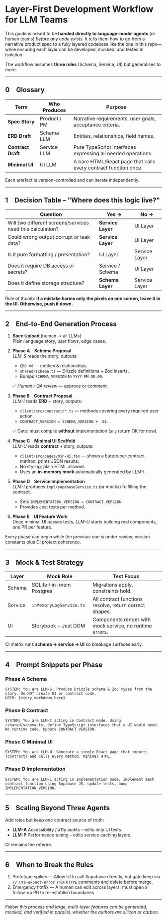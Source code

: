 # Layer-First Development Workflow for LLM Teams

This guide is meant to be **handed directly to language-model agents** (or human teams) *before any code exists*.  It tells them how to go from a narrative product spec to a fully layered codebase like the one in this repo—while ensuring each layer can be developed, mocked, and tested in isolation.

The workflow assumes **three roles** (Schema, Service, UI) but generalises to more.

---

## 0 Glossary

| Term | Who Produces | Purpose |
|------|--------------|---------|
| **Spec Story** | Product / PM | Narrative requirements, user goals, acceptance criteria. |
| **ERD Draft** | Schema LLM | Entities, relationships, field names. |
| **Contract Draft** | Service LLM | Pure TypeScript interfaces expressing all needed operations. |
| **Minimal UI** | UI LLM | A bare HTML/React page that calls every contract function once. |

Each artefact is version-controlled and can iterate independently.

---

## 1 Decision Table – "Where does this logic live?"

| Question | Yes → | No → |
|----------|-------|-------|
| Will two different screens/services need this calculation? | **Service Layer** | UI Layer |
| Could wrong output corrupt or leak data? | **Service Layer** | UI Layer |
| Is it pure formatting / presentation? | UI Layer | Service Layer |
| Does it require DB access or secrets? | Service / Schema | UI Layer |
| Does it define storage structure? | **Schema Layer** | Service Layer |

Rule of thumb: **If a mistake harms only the pixels on one screen, leave it in the UI. Otherwise, push it down.**

---

## 2 End-to-End Generation Process

1. **Spec Upload**  (human → all LLMs)  
   Plain-language story, user flows, edge cases.

2. **Phase A Schema Proposal**  
   *LLM-S* reads the story, outputs:
   * `ERD.md` — entities & relationships.  
   * `shared/schema.ts` — Drizzle definitions + Zod inserts.  
   * Bumps `SCHEMA_VERSION` to `YYYY-MM-DD.00`.

   ✅ *Human / QA review* — approve or comment.

3. **Phase B Contract Proposal**  
   *LLM-I* reads **ERD** + story, outputs:
   * `client/src/contract/*.ts` — methods covering every required user action.  
   * `CONTRACT_VERSION = SCHEMA_VERSION + .01`.

   ✅ Gate: must compile **without** implementation (`any` return OK for now).

4. **Phase C Minimal UI Scaffold**  
   *LLM-U* reads **contract** + story, outputs:
   * `client/src/pages/min-ui.tsx` — shows a button per contract method, prints JSON results.  
   * No styling; plain HTML allowed.  
   * Uses an **in-memory mock** automatically generated by LLM-I.

5. **Phase D Service Implementation**  
   *LLM-I* produces `impl/supabaseService.ts` (or mocks) fulfilling the contract.  
   * Sets `IMPLEMENTATION_VERSION = CONTRACT_VERSION`.  
   * Provides Jest tests per method.

6. **Phase E UI Feature Work**  
   Once minimal UI passes tests, *LLM-U* starts building real components, one PR per feature.

Every phase can begin while the previous one is under review; version constants plus CI protect coherence.

---

## 3 Mock & Test Strategy

| Layer | Mock Role | Test Focus |
|-------|-----------|------------|
| Schema | SQLite / in-mem Postgres | Migrations apply, constraints hold. |
| Service | `inMemoryLogService.ts` | All contract functions resolve, return correct shapes. |
| UI | Storybook + Jest DOM | Components render with mock service, no runtime errors. |

CI matrix runs **schema → service → UI** so breakage surfaces early.

---

## 4 Prompt Snippets per Phase

### Phase A Schema
```
SYSTEM: You are LLM-S. Produce Drizzle schema & Zod types from the story. Do NOT create UI or contract code.
USER: {story_markdown_here}
```

### Phase B Contract
```
SYSTEM: You are LLM-I acting in Contract mode. Using /shared/schema.ts, define TypeScript interfaces that a UI would need. No runtime code. Update CONTRACT_VERSION.
```

### Phase C Minimal UI
```
SYSTEM: You are LLM-U. Generate a single React page that imports {contract} and calls every method. Minimal HTML.
```

### Phase D Implementation
```
SYSTEM: You are LLM-I acting in Implementation mode. Implement each contract function using Supabase JS, update tests, bump IMPLEMENTATION_VERSION.
```

---

## 5 Scaling Beyond Three Agents

Add roles but keep *one* contract source of truth:
* **LLM-A** Accessibility / a11y audits – edits only UI tests.  
* **LLM-P** Performance tuning – edits service caching layers.

CI remains the referee.

---

## 6 When to Break the Rules

1. Prototype spikes — Allow UI to call Supabase directly, but gate keep via `// @ts-expect-error PROTOTYPE` comments and delete before merge.
2. Emergency hotfix — A human can edit across layers; must open a follow-up PR to re-establish boundaries.

---

*Follow this process and large, multi-layer features can be generated, mocked, and verified in parallel, whether the authors are silicon or carbon.* 